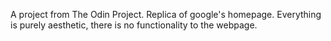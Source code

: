 A project from The Odin Project. Replica of google's homepage. Everything is purely aesthetic, there is no functionality to the webpage.